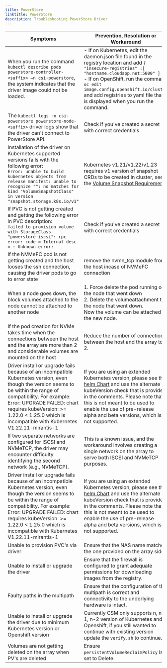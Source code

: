 ```yaml
---
title: PowerStore
linktitle: PowerStore 
description: Troubleshooting PowerStore Driver
---
```

| Symptoms | Prevention, Resolution or Workaround |
| --- | --- | 
| When you run the command `kubectl describe pods powerstore-controller-<suffix> –n csi-powerstore`, the system indicates that the driver image could not be loaded. | - If on Kubernetes, edit the daemon.json file found in the registry location and add `{ "insecure-registries" :[ "hostname.cloudapp.net:5000" ] }` <br> - If on OpenShift, run the command `oc edit image.config.openshift.io/cluster` and add registries to yaml file that is displayed when you run the command.|
| The `kubectl logs -n csi-powerstore powerstore-node-<suffix>` driver logs show that the driver can't connect to PowerStore API. | Check if you've created a secret with correct credentials |
|Installation of the driver on Kubernetes supported versions fails with the following error: <br />```Error: unable to build kubernetes objects from release manifest: unable to recognize "": no matches for kind "VolumeSnapshotClass" in version "snapshot.storage.k8s.io/v1"```|Kubernetes v1.21/v1.22/v1.23 requires v1 version of snapshot CRDs to be created in cluster, see the [Volume Snapshot Requirements](../../installation/helm/powerstore/#optional-volume-snapshot-requirements)|
| If PVC is not getting created and getting the following error in PVC description: <br />```failed to provision volume with StorageClass "powerstore-iscsi": rpc error: code = Internal desc = : Unknown error:```| Check if you've created a secret with correct credentials | 
| If the NVMeFC pod is not getting created and the host looses the ssh connection, causing the driver pods to go to error state | remove the nvme_tcp module from the host incase of NVMeFC connection |
| When a node goes down, the block volumes attached to the node cannot be attached to another node | 1. Force delete the pod running on the node that went down <br /> 2. Delete the volumeattachment to the node that went down. <br /> Now the volume can be attached to the new node. |
| If the pod creation for NVMe takes time when the connections between the host and the array are more than 2 and considerable volumes are mounted on the host | Reduce the number of connections between the host and the array to 2. |
|Driver install or upgrade fails because of an incompatible Kubernetes version, even though the version seems to be within the range of compatibility. For example: Error: UPGRADE FAILED: chart requires kubeVersion: >= 1.22.0 < 1.25.0 which is incompatible with Kubernetes V1.22.11-mirantis-1 | If you are using an extended Kubernetes version, please see the [helm Chart](https://github.com/dell/helm-charts/blob/main/charts/csi-powerstore/Chart.yaml) and use the alternate kubeVersion check that is provided in the comments. Please note that this is not meant to be used to enable the use of pre-release alpha and beta versions, which is not supported.|
| If two separate networks are configured for ISCSI and NVMeTCP, the driver may encounter difficulty identifying the second network (e.g., NVMeTCP). | This is a known issue, and the workaround involves creating a single network on the array to serve both ISCSI and NVMeTCP purposes. |
|Driver install or upgrade fails because of an incompatible Kubernetes version, even though the version seems to be within the range of compatibility. For example: Error: UPGRADE FAILED: chart requires kubeVersion: >= 1.22.0 < 1.25.0 which is incompatible with Kubernetes V1.22.11-mirantis-1 | If you are using an extended Kubernetes version, please see the [helm Chart](https://github.com/dell/helm-charts/blob/main/charts/csi-powerstore/Chart.yaml) and use the alternate kubeVersion check that is provided in the comments. Please note that this is not meant to be used to enable the use of pre-release alpha and beta versions, which is not supported.|
| Unable to provision PVC's via driver | Ensure that the NAS name matches the one provided on the array side. | 
| Unable to install or upgrade the driver | Ensure  that the firewall is configured to grant adequate permissions for downloading images from the registry. |  
| Faulty paths in the multipath | Ensure that the configuration of the multipath is correct and connectivity to the underlying hardware is intact. |
| Unable to install or upgrade the driver due to minimum Kubernetes version or Openshift version | Currently CSM only supports n, n-1, n-2 version of Kubernetes and Openshift, if you still wanted to continue with existing version update the `verify.sh` to continue.| 
| Volumes are not getting deleted on the array when PV's are deleted | Ensure `persistentVolumeReclaimPolicy` is set to Delete. |